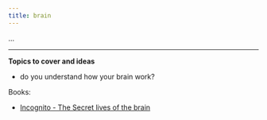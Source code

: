 ```yaml
---
title: brain
---
```


...

---

**Topics to cover and ideas**

 - do you understand how your brain work?

Books:
 - [Incognito - The Secret lives of the brain](https://www.amazon.co.uk/Incognito-Secret-Lives-Brain-Canons/dp/1782112464)